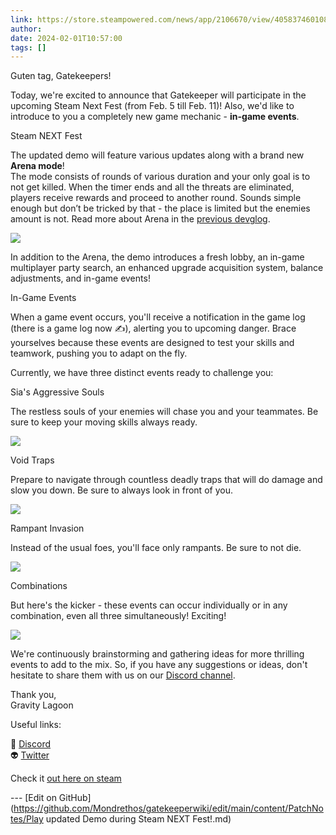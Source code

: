 ```yaml
---
link: https://store.steampowered.com/news/app/2106670/view/4058374601080348605
author: 
date: 2024-02-01T10:57:00
tags: []
---
```

Guten tag, Gatekeepers!  
  
Today, we're excited to announce that Gatekeeper will participate in the upcoming Steam Next Fest (from Feb. 5 till Feb. 11)! Also, we'd like to introduce to you a completely new game mechanic - **in-game events**.

  

Steam NEXT Fest

  
The updated demo will feature various updates along with a brand new **Arena mode**!  
The mode consists of rounds of various duration and your only goal is to not get killed. When the timer ends and all the threats are eliminated, players receive rewards and proceed to another round. Sounds simple enough but don’t be tricked by that - the place is limited but the enemies amount is not. Read more about Arena in the [previous devglog](https://store.steampowered.com/news/app/2106670/view/3882730411608555780?l=english).  
  
![](https://clan.akamai.steamstatic.com/images/42755050/246d337452bfefed69a8bb3304ccacdebcff1c7f.gif)  
  
In addition to the Arena, the demo introduces a fresh lobby, an in-game multiplayer party search, an enhanced upgrade acquisition system, balance adjustments, and in-game events!  
  

In-Game Events

  
When a game event occurs, you'll receive a notification in the game log (there is a game log now ✍️), alerting you to upcoming danger. Brace yourselves because these events are designed to test your skills and teamwork, pushing you to adapt on the fly.  
  
Currently, we have three distinct events ready to challenge you:  
  

Sia's Aggressive Souls

  
The restless souls of your enemies will chase you and your teammates. Be sure to keep your moving skills always ready.  
  
![](https://clan.akamai.steamstatic.com/images/42755050/6b40efc3c09a3dcc5f37612a973e8c167eee5c7d.gif)  
  

Void Traps

  
Prepare to navigate through countless deadly traps that will do damage and slow you down. Be sure to always look in front of you.  
  
![](https://clan.akamai.steamstatic.com/images/42755050/0e9ff3f5e64cff2a6ebb6ae9cf9f81cc4202ce5b.gif)  
  

Rampant Invasion

  
Instead of the usual foes, you'll face only rampants. Be sure to not die.  
  
![](https://clan.akamai.steamstatic.com/images/42755050/3b779a3ae46aa631b15e33e8980eb4c651cd13ea.gif)  
  

Combinations

  
But here's the kicker - these events can occur individually or in any combination, even all three simultaneously! Exciting!  
  
![](https://clan.akamai.steamstatic.com/images/42755050/8cccd67069fd6aa2404d941ffca2112a35179fc8.gif)  
  
We're continuously brainstorming and gathering ideas for more thrilling events to add to the mix. So, if you have any suggestions or ideas, don't hesitate to share them with us on our [Discord channel](https://steamcommunity.com/linkfilter/?u=https%3A%2F%2Fdiscord.gg%2FHkrp6AUa5S).  
  
Thank you,  
Gravity Lagoon  
  

Useful links:  
  
👾 [Discord](https://steamcommunity.com/linkfilter/?u=https%3A%2F%2Fdiscord.gg%2FHkrp6AUa5S)  
👽 [Twitter](https://twitter.com/gatekeeper_game)

Check it [out here on steam](https://store.steampowered.com/news/app/2106670/view/4058374601080348605)

<!-- Make sure that the github edit button link is correct. This just means adding the parent and filename after the content folder in the URL -->

--- [Edit on GitHub](https://github.com/Mondrethos/gatekeeperwiki/edit/main/content/PatchNotes/Play updated Demo during Steam NEXT Fest!.md)